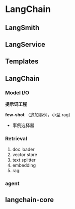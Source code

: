 # LangChain

## LangSmith

## LangService

## Templates

## LangChain

### Model I/O

**提示词工程**

**few-shot** （追加事例，小型 rag）

- 事例选择器

### Retrieval

1. doc loader
2. vector store
3. text splitter
4. embedding
5. rag

### agent

## langchain-core
